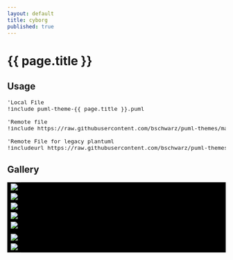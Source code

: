 ```yaml
---
layout: default
title: cyborg
published: true
---
```

# {{ page.title }}

## Usage

<pre style="font-size: .8rem;">
'Local File
!include puml-theme-{{ page.title }}.puml

'Remote file
!include https://raw.githubusercontent.com/bschwarz/puml-themes/master/themes/{{ page.title }}/puml-theme-{{ page.title }}.puml

'Remote File for legacy plantuml
!includeurl https://raw.githubusercontent.com/bschwarz/puml-themes/master/themes/{{ page.title }}/puml-theme-{{ page.title }}.puml
</pre>


## Gallery
<table style="background: black; width: 100%">
    <tr>
        <td>
            <img src="activity-ex.png">
        </td>
    </tr>
    <tr>
        <td>
            <img src="class-ex.png">
        </td>
    </tr>
   <tr>
        <td>
            <img src="component-ex.png">
        </td> 
    </tr>
    <tr>
        <td>
            <img src="sequence-ex.png">
        </td>
    </tr>
   <tr>
        <td>
            <img src="usecase-ex.png">
        </td>
    </tr>
    <tr>
        <td>
            <!-- <img src="sequence-ex.png"> -->
        </td>
    </tr>
    <tr>
        <td>
            <img src="state-ex.png">
        </td>
    </tr>
    <tr>
        <td>
            <img src="object-ex.png">
        </td>
    </tr>
</table>
